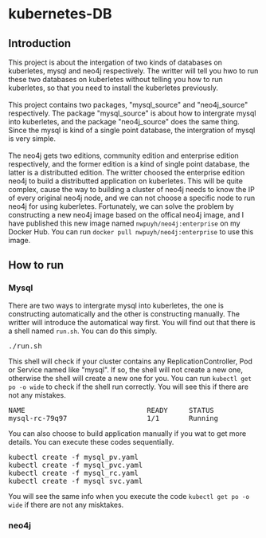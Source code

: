 # kubernetes-DB
<h2>Introduction</h2>
This project is about the intergation of two kinds of databases on kuberletes, mysql and neo4j respectively. The writter will tell you hwo to run these two databases on kuberletes without telling you how to run kuberletes, so that you need to install the kuberletes previously.<br/><br/>
This project contains two packages, "mysql_source" and "neo4j_source" respectively. The package "mysql_source" is about how to intergrate mysql into kuberletes, and the package "neo4j_source" does the same thing. Since the mysql is kind of a single point database, the intergration of mysql is very simple. <br/><br/>
The neo4j gets two editions, community edition and enterprise edition respectively, and the former edition is a kind of single point database, the latter is a distributted edition. The writter choosed the enterprise edition neo4j to build a distributted application on kuberletes. This will be quite complex, cause the way to building a cluster of neo4j needs to know the IP of every original neo4j node, and we can not choose a specific node to run neo4j for using kuberletes. Fortunately, we can solve the problem by constructing a new neo4j image based on the offical neo4j image, and I have published this new image named <code>nwpuyh/neo4j:enterprise</code> on my Docker Hub. You can run <code>docker pull nwpuyh/neo4j:enterprise</code> to use this image.
<h2>How to run</h2>
<h3>Mysql</h3>
There are two ways to intergrate mysql into kuberletes, the one is constructing automatically and the other is constructing manually. The writter will introduce the automatical way first. You will find out that there is a shell named <code>run.sh</code>. You can do this simply.
<pre>./run.sh</pre>
This shell will check if your cluster contains any ReplicationController, Pod or Service named like "mysql". If so, the shell will not create a new one, otherwise the shell will create a new one for you. You can run <code>kubectl get po -o wide</code> to check if the shell run correctly. You will see this if there are not any mistakes.
<pre>
NAME                             READY     STATUS             RESTARTS   AGE       IP               NODE
mysql-rc-79q97                   1/1       Running            0          1d        10.244.202.31    lab4
</pre>
You can also choose to build application manually if you wat to get more details. You can execute these codes sequentially.
<pre>
kubectl create -f mysql_pv.yaml
kubectl create -f mysql_pvc.yaml
kubectl create -f mysql_rc.yaml
kubectl create -f mysql_svc.yaml
</pre>
You will see the same info when you execute the code <code>kubectl get po -o wide</code> if there are not any misktakes.
<h3>neo4j</h3>
